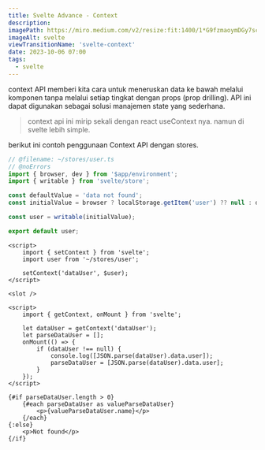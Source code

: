 ```yaml
---
title: Svelte Advance - Context
description:
imagePath: https://miro.medium.com/v2/resize:fit:1400/1*G9fzmaoymDGy7scbkgpC7A.png
imageAlt: svelte
viewTransitionName: 'svelte-context'
date: 2023-10-06 07:00
tags:
  - svelte
---
```


context API memberi kita cara untuk meneruskan data ke bawah melalui komponen tanpa melalui setiap tingkat dengan props (prop drilling). API ini dapat digunakan sebagai solusi manajemen state yang sederhana.

<blockquote>
context api ini mirip sekali dengan react useContext nya. namun di svelte lebih simple.
</blockquote>

berikut ini contoh penggunaan Context API dengan stores.

```ts
// @filename: ~/stores/user.ts
// @noErrors
import { browser, dev } from '$app/environment';
import { writable } from 'svelte/store';

const defaultValue = 'data not found';
const initialValue = browser ? localStorage.getItem('user') ?? null : defaultValue;

const user = writable(initialValue);

export default user;
```

```svelte title="+layout.svelte"
<script>
	import { setContext } from 'svelte';
	import user from '~/stores/user';

	setContext('dataUser', $user);
</script>

<slot />
```

```svelte title="+page.svelte"
<script>
	import { getContext, onMount } from 'svelte';

	let dataUser = getContext('dataUser');
	let parseDataUser = [];
	onMount(() => {
		if (dataUser !== null) {
			console.log([JSON.parse(dataUser).data.user]);
			parseDataUser = [JSON.parse(dataUser).data.user];
		}
	});
</script>

{#if parseDataUser.length > 0}
	{#each parseDataUser as valueParseDataUser}
		<p>{valueParseDataUser.name}</p>
	{/each}
{:else}
	<p>Not found</p>
{/if}
```
